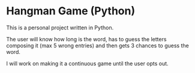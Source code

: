 # Hangman Game (Python)

This is a personal project written in Python. 

The user will know how long is the word, has to guess the letters composing it (max 5 wrong entries) and then gets 3 chances to guess the word.

I will work on making it a continuous game until the user opts out.
